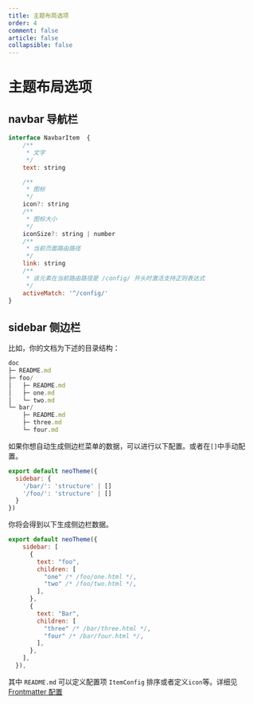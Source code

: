 ```yaml
---
title: 主题布局选项
order: 4
comment: false
article: false
collapsible: false
---
```


# 主题布局选项

## navbar 导航栏 <Badge text="推荐" type="warning" />

```js
interface NavbarItem  {
    /**
     * 文字
     */
    text: string

    /**
     * 图标
     */
    icon?: string
    /**
     * 图标大小
     */
    iconSize?: string | number
    /**
     * 当前页面路由路径
     */
    link: string
    /**
     * 该元素在当前路由路径是 /config/ 开头时激活支持正则表达式
     */
    activeMatch: '^/config/'
}
```

## sidebar 侧边栏 <Badge text="推荐" type="warning" />

比如，你的文档为下述的目录结构：

```js
doc
├─ README.md
├─ foo/
│   ├─ README.md
│   ├─ one.md
│   └─ two.md
└─ bar/
    ├─ README.md
    ├─ three.md
    └─ four.md
```

如果你想自动生成侧边栏菜单的数据，可以进行以下配置。或者在`[]`中手动配置。

```js
export default neoTheme({
  sidebar: {
    '/bar/': 'structure' | []
    '/foo/': 'structure' | []
  }
})
```

你将会得到以下生成侧边栏数据。

```js
export default neoTheme({
    sidebar: [
      {
        text: "foo",
        children: [
          "one" /* /foo/one.html */,
          "two" /* /foo/two.html */,
        ],
      },
      {
        text: "Bar",
        children: [
          "three" /* /bar/three.html */,
          "four" /* /bar/four.html */,
        ],
      },
    ],
  }),
```

其中 `README.md` 可以定义配置项 `ItemConfig` 排序或者定义`icon`等。详细见[Frontmatter 配置](../frontmatter/article.md)
